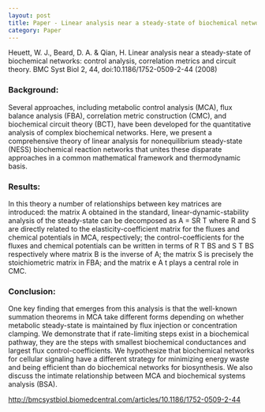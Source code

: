 ```yaml
---
layout: post
title: Paper - Linear analysis near a steady-state of biochemical networks (control analysis, correlation metrics and circuit theory)
category: Paper
---
```


Heuett, W. J., Beard, D. A. & Qian, H. Linear analysis near a steady-state of biochemical networks: control analysis, correlation metrics and circuit theory. BMC Syst Biol 2, 44, doi:10.1186/1752-0509-2-44 (2008)

### Background:  
Several approaches, including metabolic control analysis (MCA), flux balance analysis (FBA), correlation metric construction (CMC), and biochemical circuit theory (BCT), have been developed for the quantitative analysis of complex biochemical networks. Here, we present a comprehensive theory of linear analysis for nonequilibrium steady-state (NESS) biochemical reaction networks that unites these disparate approaches in a common mathematical framework and thermodynamic basis.

### Results:  
In this theory a number of relationships between key matrices are introduced: the matrix A obtained in the standard, linear-dynamic-stability analysis of the steady-state can be decomposed as A = SR T where R and S are directly related to the elasticity-coefficient matrix for the fluxes and chemical potentials in MCA, respectively; the control-coefficients for the fluxes and chemical potentials can be written in terms of R T BS and S T BS respectively where matrix B is the inverse of A; the matrix S is precisely the stoichiometric matrix in FBA; and the matrix e A t plays a central role in CMC.

### Conclusion:  
One key finding that emerges from this analysis is that the well-known summation theorems in MCA take different forms depending on whether metabolic steady-state is maintained by flux injection or concentration clamping. We demonstrate that if rate-limiting steps exist in a biochemical pathway, they are the steps with smallest biochemical conductances and largest flux control-coefficients. We hypothesize that biochemical networks for cellular signaling have a different strategy for minimizing energy waste and being efficient than do biochemical networks for biosynthesis. We also discuss the intimate relationship between MCA and biochemical systems analysis (BSA).

<http://bmcsystbiol.biomedcentral.com/articles/10.1186/1752-0509-2-44>
